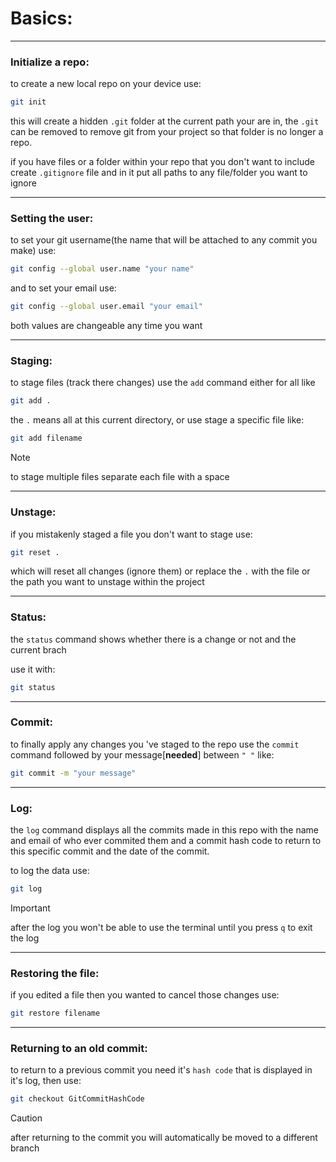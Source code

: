 #  Basics:

---

### Initialize a repo:

to create a new local repo on your device use:

```bash
git init
```

this will create a hidden `.git` folder at the current path your are in, the `.git` can be removed to remove git from your project so that folder is no longer a repo.

if you have files or a folder within your repo that you don't want to include create `.gitignore` file and in it put all paths to any file/folder you want to ignore

---
### Setting the user:

to set your git username(the name that will be attached to any commit you make) use:

```bash
git config --global user.name "your name"
```

and to set your email use:

```bash
git config --global user.email "your email"
```

both values are changeable any time you want

---

### Staging:

to stage files (track there changes) use the `add` command either for all like

```bash
git add .
```

the `.` means all at this current directory, or use stage a specific file like:

```bash
git add filename
```
> [!NOTE]
> to stage multiple files separate each file with a space

---

### Unstage:

if you mistakenly staged a file you don't want to stage use:

```bash
git reset .
```

which will reset all changes (ignore them) or replace the `.` with the file or the path you want to unstage within the project

---

### Status:

the `status` command shows whether there is a change or not and the current brach 

use it with:

```bash
git status
```


---
### Commit:

to finally apply any changes you 've staged to the repo use the `commit` command followed by your message[**needed**] between `" "` like:

```bash
git commit -m "your message"
```

---

### Log:

the `log` command displays all the commits made in this repo with the name and email of who ever commited them and a commit hash code to return to this specific commit and the date of the commit.

to log the data use:

```bash
git log
```

> [!IMPORTANT]
> after the log you won't be able to use the terminal until you press `q` to exit the log

---

### Restoring the file:

if you edited a file then you wanted to cancel those changes use:

```bash
git restore filename
```

---

### Returning to an old commit:

to return to a previous commit you need it's `hash code` that is displayed in it's log, then use:

```bash
git checkout GitCommitHashCode
```
> [!CAUTION]
> after returning to the commit you will automatically be moved to a different branch
